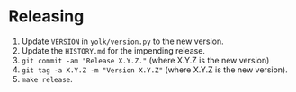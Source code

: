 Releasing
=========

1. Update `VERSION` in `yolk/version.py` to the new version.
2. Update the `HISTORY.md` for the impending release.
3. `git commit -am "Release X.Y.Z."` (where X.Y.Z is the new version)
4. `git tag -a X.Y.Z -m "Version X.Y.Z"` (where X.Y.Z is the new version).
5. `make release`.
